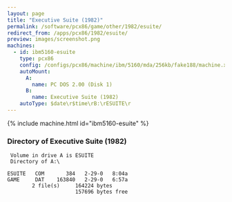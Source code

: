 ```yaml
---
layout: page
title: "Executive Suite (1982)"
permalink: /software/pcx86/game/other/1982/esuite/
redirect_from: /apps/pcx86/1982/esuite/
preview: images/screenshot.png
machines:
  - id: ibm5160-esuite
    type: pcx86
    config: /configs/pcx86/machine/ibm/5160/mda/256kb/fake188/machine.xml
    autoMount:
      A:
        name: PC DOS 2.00 (Disk 1)
      B:
        name: Executive Suite (1982)
    autoType: $date\r$time\rB:\rESUITE\r
---
```


{% include machine.html id="ibm5160-esuite" %}

### Directory of Executive Suite (1982)

     Volume in drive A is ESUITE
     Directory of A:\

    ESUITE   COM       384   2-29-0   8:04a
    GAME     DAT    163840   2-29-0   6:57a
            2 file(s)     164224 bytes
                          157696 bytes free

